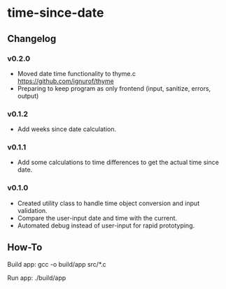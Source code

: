# time-since-date 

## Changelog
### v0.2.0
- Moved date time functionality to thyme.c https://github.com/ignurof/thyme
- Preparing to keep program as only frontend (input, sanitize, errors, output)
### v0.1.2
- Add weeks since date calculation.
### v0.1.1
- Add some calculations to time differences to get the actual time since date.
### v0.1.0
- Created utility class to handle time object conversion and input validation.
- Compare the user-input date and time with the current.
- Automated debug instead of user-input for rapid prototyping.


## How-To

Build app:
gcc -o build/app src/*.c

Run app:
./build/app

